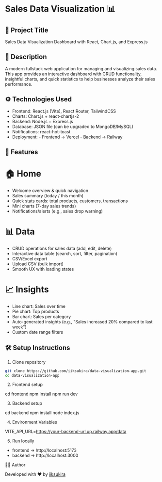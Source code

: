 # Sales Data Visualization 📊

## 📌 Project Title

Sales Data Visualization Dashboard with React, Chart.js, and Express.js

## 📝 Description

A modern fullstack web application for managing and visualizing sales data.
This app provides an interactive dashboard with CRUD functionality, insightful charts, and quick statistics to help businesses analyze their sales performance.

## ⚙️ Technologies Used

- Frontend: React.js (Vite), React Router, TailwindCSS
- Charts: Chart.js + react-chartjs-2
- Backend: Node.js + Express.js
- Database: JSON file (can be upgraded to MongoDB/MySQL)
- Notifications: react-hot-toast
- Deployment: - Frontend → Vercel - Backend → Railway

## 🚀 Features

# 🏠 Home

- Welcome overview & quick navigation
- Sales summary (today / this month)
- Quick stats cards: total products, customers, transactions
- Mini charts (7-day sales trends)
- Notifications/alerts (e.g., sales drop warning)

# 📊 Data

- CRUD operations for sales data (add, edit, delete)
- Interactive data table (search, sort, filter, pagination)
- CSV/Excel export
- Upload CSV (bulk import)
- Smooth UX with loading states

# 📈 Insights

- Line chart: Sales over time
- Pie chart: Top products
- Bar chart: Sales per category
- Auto-generated insights (e.g., "Sales increased 20% compared to last week")
- Custom date range filters

## 🛠️ Setup Instructions

1. Clone repository

```bash
git clone https://github.com/iiksukira/data-visualization-app.git
cd data-visualization-app
```

2. Frontend setup

cd frontend
npm install
npm run dev

3. Backend setup

cd backend
npm install
node index.js

4. Environment Variables

VITE_API_URL=https://your-backend-url.up.railway.app/data

5. Run locally

- frontend → http://localhost:5173
- backend → http://localhost:3000

👨‍💻 Author

Developed with ❤️ by [iiksukira](https://github.com/iiksukira)
